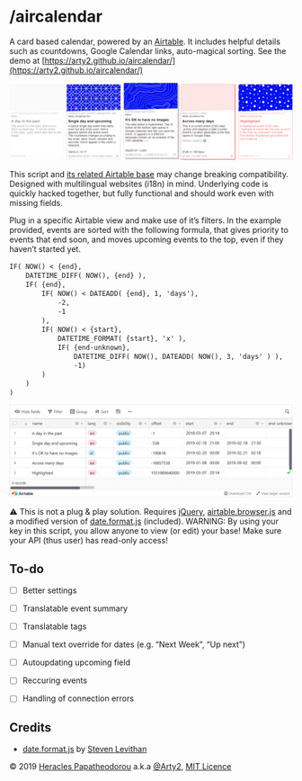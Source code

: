 # /aircalendar

A card based calendar, powered by an [Airtable](https://airtable.com/invite/r/aUWahaKr). It includes helpful details such as countdowns, Google Calendar links, auto-magical sorting. See the demo at [https://arty2.github.io/aircalendar/](https://arty2.github.io/aircalendar/)

![](./aircalendar__featured.png)

This script and [its related Airtable base](https://airtable.com/shrTbeziWF56USaZd) may change breaking compatibility. Designed with multilingual websites (i18n) in mind. Underlying code is quickly hacked together, but fully functional and should work even with missing fields.

Plug in a specific Airtable view and make use of it’s filters. In the example provided, events are sorted with the following formula, that gives priority to events that end soon, and moves upcoming events to the top, even if they haven’t started yet.

```
IF( NOW() < {end},
    DATETIME_DIFF( NOW(), {end} ),
    IF( {end},
        IF( NOW() < DATEADD( {end}, 1, 'days'),
            -2,
            -1
        ),
        IF( NOW() < {start},
            DATETIME_FORMAT( {start}, 'x' ),
            IF( {end-unknown},
                DATETIME_DIFF( NOW(), DATEADD( NOW(), 3, 'days' ) ),
                -1)
        )
    )
)
```

![](./aircalendar_01.png)

⚠️ This is not a plug & play solution. Requires [jQuery](https://jquery.com/), [airtable.browser.js](https://github.com/airtable/airtable.js/) and a modified version of [date.format.js](./date.format.js) (included). WARNING: By using your key in this script, you allow anyone to view (or edit) your base! Make sure your API (thus user) has read-only access!


## To-do

- [ ] Better settings
- [ ] Translatable event summary
- [ ] Translatable tags
- [ ] Manual text override for dates (e.g. “Next Week”, “Up next”)
- [ ] Autoupdating upcoming field
- [ ] Reccuring events
- [ ] Handling of connection errors


## Credits

- [date.format.js](http://blog.stevenlevithan.com/archives/date-time-format) by [Steven Levithan](http://stevenlevithan.com)

© 2019 [Heracles Papatheodorou](http://heracl.es) a.k.a [@Arty2](https://www.twitter.com/Arty2), [MIT Licence](LICENCE.txt)